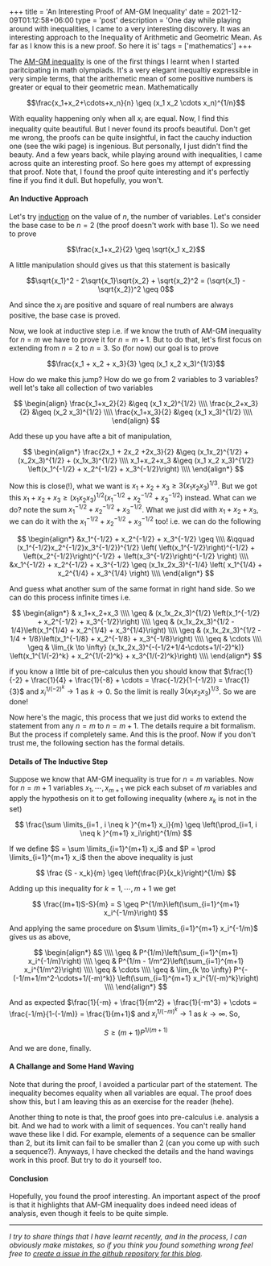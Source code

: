+++
title = 'An Interesting Proof of AM-GM Inequality'
date = 2021-12-09T01:12:58+06:00
type = 'post'
description = 'One day while playing around with inequalities, I came to a very interesting discovery. It was an interesting approach to the Inequality of Arithmetic and Geometric Mean. As far as I know this is a new proof. So here it is'
tags = ['mathematics']
+++

The [AM-GM inequality](https://en.wikipedia.org/wiki/Inequality_of_arithmetic_and_geometric_means) is one of the first things I learnt when I started paritcipating in math olympiads. It's a very elegant inequaltiy expressible in very simple terms, that the arithemetic mean of some positive numbers is greater or equal to their geometric mean. Mathematically

$$\frac{x_1+x_2+\cdots+x_n}{n} \geq (x_1 x_2 \cdots x_n)^{1/n}$$

With equality happening only when all $x_i$ are equal. Now, I find this inequality quite beautiful. But I never found its proofs beautiful. Don't get me wrong, the proofs can be quite insightful, in fact the cauchy induction one (see the wiki page) is ingenious. But personally, I just didn't find the beauty. And a few years back, while playing around with inequalities, I came across quite an interesting proof. So here goes my attempt of expressing that proof. Note that, I found the proof quite interesting and it's perfectly fine if you find it dull. But hopefully, you won't.

#### An Inductive Approach
Let's try [induction](https://en.wikipedia.org/wiki/Mathematical_induction) on the value of $n$, the number of variables. Let's consider the base case to be $n=2$ (the proof doesn't work with base $1$). So we need to prove

$$\frac{x_1+x_2}{2} \geq \sqrt{x_1 x_2}$$

A little manipulation should gives us that this statement is basically

$$\sqrt{x_1}^2 - 2\sqrt{x_1}\sqrt{x_2} + \sqrt{x_2}^2 =  (\sqrt{x_1} - \sqrt{x_2})^2 \geq 0$$

And since the $x_i$ are positive and square of real numbers are always positive, the base case is proved.

Now, we look at inductive step i.e. if we know the truth of AM-GM inequality for $n=m$ we have to prove it for $n=m+1$. But to do that, let's first focus on extending from $n=2$ to $n=3$. So (for now) our goal is to prove

$$\frac{x_1 + x_2 + x_3}{3} \geq (x_1 x_2 x_3)^{1/3}$$

How do we make this jump? How do we go from $2$ variables to $3$ variables? well let's take all collection of two variables

$$
\begin{align}
\frac{x_1+x_2}{2} &\geq (x_1 x_2)^{1/2} \\\\
\frac{x_2+x_3}{2} &\geq (x_2 x_3)^{1/2} \\\\
\frac{x_1+x_3}{2} &\geq (x_1 x_3)^{1/2} \\\\
\end{align}
$$

Add these up you have afte a bit of manipulation,

$$
\begin{align*}
\frac{2x_1 + 2x_2 +2x_3}{2}  &\geq (x_1x_2)^{1/2} + (x_2x_3)^{1/2} + (x_1x_3)^{1/2} \\\\
x_1+x_2+x_3 &\geq (x_1 x_2 x_3)^{1/2} \left(x_1^{-1/2} + x_2^{-1/2} + x_3^{-1/2}\right) \\\\
\end{align*}
$$

Now this is close(!), what we want is $x_1+x_2+x_3 \geq 3(x_1x_2x_3)^{1/3}$. But we got this $x_1+x_2+x_3 \geq (x_1 x_2 x_3)^{1/2} \left(x_1^{-1/2} + x_2^{-1/2} + x_3^{-1/2}\right)$ instead. What can we do? note the sum $x_1^{-1/2} + x_2^{-1/2} + x_3^{-1/2}$. What we just did with $x_1+x_2+x_3$, we can do it with the $x_1^{-1/2} + x_2^{-1/2} + x_3^{-1/2}$ too! i.e. we can do the following

$$
\begin{align*}
&x_1^{-1/2} + x_2^{-1/2} + x_3^{-1/2} \geq \\\\
&\qquad (x_1^{-1/2}x_2^{-1/2}x_3^{-1/2})^{1/2} \left( \left(x_1^{-1/2}\right)^{-1/2} + \left(x_2^{-1/2}\right)^{-1/2} + \left(x_3^{-1/2}\right)^{-1/2} \right) \\\\
&x_1^{-1/2} + x_2^{-1/2} + x_3^{-1/2} \geq (x_1x_2x_3)^{-1/4} \left( x_1^{1/4} + x_2^{1/4} + x_3^{1/4} \right) \\\\
\end{align*}
$$

And guess what another sum of the same format in right hand side. So we can do this process infinite times i.e.

$$
\begin{align*}
& x_1+x_2+x_3 \\\\
\geq & (x_1x_2x_3)^{1/2} \left(x_1^{-1/2} + x_2^{-1/2} + x_3^{-1/2}\right) \\\\
\geq & (x_1x_2x_3)^{1/2 - 1/4}\left(x_1^{1/4} + x_2^{1/4} + x_3^{1/4}\right) \\\\
\geq & (x_1x_2x_3)^{1/2 - 1/4 + 1/8}\left(x_1^{-1/8} + x_2^{-1/8} + x_3^{-1/8}\right) \\\\
\geq & \cdots \\\\
\geq & \lim_{k \to \infty} (x_1x_2x_3)^{-(-1/2+1/4-\cdots+1/(-2)^k)} \left(x_1^{1/(-2)^k} + x_2^{1/(-2)^k} + x_3^{1/(-2)^k}\right) \\\\
\end{align*}
$$

if you know a little bit of pre-calculus then you should know that $\frac{1}{-2} + \frac{1}{4} + \frac{1}{-8} + \cdots = \frac{-1/2}{1-(-1/2)} = \frac{1}{3}$ and $x_i^{1/(-2)^k} \to 1$ as $k \to 0$. So the limit is really $3(x_1x_2x_3)^{1/3}$. So we are done!

Now here's the magic, this process that we just did works to extend the statement from any $n=m$ to $n=m+1$. The details require a bit formalism. But the process if completely same. And this is the proof. Now if you don't trust me, the following section has the formal details.

#### Details of The Inductive Step

Suppose we know that AM-GM inequality is true for $n=m$ variables. Now for $n=m+1$ variables $x_1, \cdots, x_{m+1}$ we pick each subset of $m$ variables and apply the hypothesis on it to get following inequality (where $x_k$ is not in the set)

$$
\frac{\sum \limits_{i=1 , i \neq k }^{m+1} x_i}{m} \geq \left(\prod_{i=1, i \neq k }^{m+1} x_i\right)^{1/m}
$$

If we define $S = \sum \limits_{i=1}^{m+1} x_i$ and $P = \prod \limits_{i=1}^{m+1} x_i$ then the above inequality is just

$$
\frac {S - x_k}{m} \geq \left(\frac{P}{x_k}\right)^{1/m}
$$

Adding up this inequality for $k = 1, \cdots, m+1$ we get

$$
\frac{(m+1)S-S}{m} = S \geq P^{1/m}\left(\sum_{i=1}^{m+1} x_i^{-1/m}\right)
$$

And applying the same procedure on $\sum \limits_{i=1}^{m+1} x_i^{-1/m}$ gives us as above,

$$
\begin{align*}
&S \\\\ 
\geq & P^{1/m}\left(\sum_{i=1}^{m+1} x_i^{-1/m}\right) \\\\ 
\geq & P^{1/m - 1/m^2}\left(\sum_{i=1}^{m+1} x_i^{1/m^2}\right) \\\\
\geq & \cdots \\\\
\geq & \lim_{k \to \infty} P^{-(-1/m+1/m^2-\cdots+1/(-m)^k)} \left(\sum_{i=1}^{m+1} x_i^{1/(-m)^k}\right) \\\\
\end{align*}
$$

And as expected $\frac{1}{-m} + \frac{1}{m^2} + \frac{1}{-m^3} + \cdots = \frac{-1/m}{1-(-1/m)} = \frac{1}{m+1}$ and $x_i^{1/(-m)^k} \to 1$ as $k \to \infty$. So,

$$
S \geq (m+1) P^{1/(m+1)}
$$

And we are done, finally.

#### A Challange and Some Hand Waving

Note that during the proof, I avoided a particular part of the statement. The inequality becomes equality when all variables are equal. The proof does show this, but I am leaving this as an exercise for the reader (hehe).

Another thing to note is that, the proof goes into pre-calculus i.e. analysis a bit. And we had to work with a limit of sequences. You can't really hand wave these like I did. For example, elements of a sequence can be smaller than $2$, but its limit can fail to be smaller than $2$ (can you come up with such a sequence?). Anyways, I have checked the details and the hand wavings work in this proof. But try to do it yourself too.

#### Conclusion

Hopefully, you found the proof interesting. An important aspect of the proof is that it highlights that AM-GM inequality does indeed need ideas of analysis, even though it feels to be quite simple. 

----
*I try to share things that I have learnt recently, and in the process, I can obviously make mistakes, so if you think you found something wrong feel free to [create a issue in the github repository for this blog](https://github.com/upobir/upobir.github.io/issues/new).*

